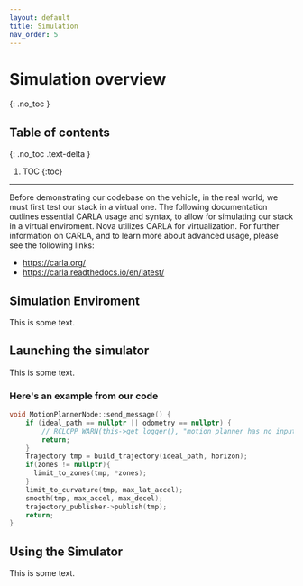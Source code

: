 ```yaml
---
layout: default
title: Simulation
nav_order: 5
---
```


# Simulation overview
{: .no_toc }

## Table of contents
{: .no_toc .text-delta }

1. TOC
{:toc}

---

Before demonstrating our codebase on the vehicle, in the real world, we must first test our stack in a virtual one. The following documentation outlines essential CARLA usage and syntax, to allow for simulating our stack in a virtual enviroment. Nova utilizes CARLA for virtualization. For further information on CARLA, and to learn more about advanced usage, please see the following links: 

- https://carla.org/
- https://carla.readthedocs.io/en/latest/

## Simulation Enviroment
This is some text.

## Launching the simulator
This is some text.

### Here's an example from our code
```cpp
void MotionPlannerNode::send_message() {
    if (ideal_path == nullptr || odometry == nullptr) {
        // RCLCPP_WARN(this->get_logger(), "motion planner has no input path, skipping...");
        return;
    }
    Trajectory tmp = build_trajectory(ideal_path, horizon);
    if(zones != nullptr){
      limit_to_zones(tmp, *zones);
    }
    limit_to_curvature(tmp, max_lat_accel);
    smooth(tmp, max_accel, max_decel);
    trajectory_publisher->publish(tmp);
    return;
}
```

## Using the Simulator
This is some text.
